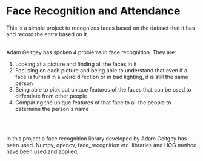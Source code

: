 # Face Recognition and Attendance
This is a simple project to recognizes faces based on the dataset that it has and record the entry based on it.
<br><br>

Adam Geitgey has spoken 4 problems in face recognition. They are:<br>
<ol>
  <li>Looking at a picture and finding all the faces in it</li>
  <li>Focusing on each picture and being able to understand that even if a face is turned in a weird direction or in bad lighting, it is still the same person</li>
  <li>Being able to pick out unique features of the faces that can be used to diffentiate from other people</li>
  <li>Comparing the unique features of that face to all the people to determine the person's name</li>
</ol>
<br><br>

In this project a face recognition library developed by Adam Geitgey has been used. Numpy, opencv, face_recognition etc. libraries and HOG method have been used and applied.
